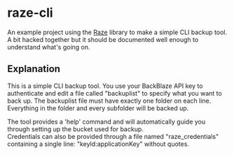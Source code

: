 # raze-cli

An example project using the [Raze][1] library to make a simple CLI backup tool.
A bit hacked together but it should be documented well enough to understand what's going on.

## Explanation
This is a simple CLI backup tool. You use your BackBlaze API key to authenticate and edit a file called "backuplist" to specify what you want to back up.
The backuplist file must have exactly one folder on each line. Everything in the folder and every subfolder will be backed up.

The tool provides a 'help' command and will automatically guide you through setting up the bucket used for backup. \
Credentials can also be provided through a file named "raze_credentials" containing a single line: "keyId:applicationKey" without quotes.

   [1]: https://github.com/KongouDesu/raze
